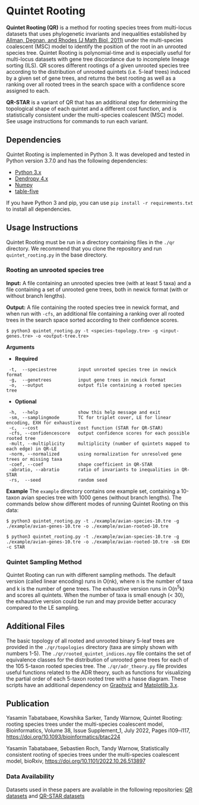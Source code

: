 # Quintet Rooting

**Quintet Rooting (QR)** is a method for rooting species trees from multi-locus datasets that uses phylogenetic invariants and inequalities established by [Allman, Degnan, and Rhodes (J Math Biol, 2011)](https://link.springer.com/article/10.1007/s00285-010-0355-7) under the multi-species coalescent (MSC) model to identify the position of the root in an unrooted species tree. Quintet Rooting is polynomial-time and is especially useful for multi-locus datasets with gene tree discordance due to incomplete lineage sorting (ILS). QR scores different rootings of a given unrooted species tree according to the distribution of unrooted quintets (i.e. 5-leaf trees) induced by a given set of gene trees, and returns the best rooting as well as a ranking over all rooted trees in the search space with a confidence score assigned to each.

**QR-STAR** is a variant of QR that has an additional step for determining the topological shape of each quintet and a different cost function, and is statistically consistent under the multi-species coalescent (MSC) model. See usage instructions for commands to run each variant.

## Dependencies
Quintet Rooting is implemented in Python 3. It was developed and tested in Python version 3.7.0 and has the following dependencies:
- [Python 3.x](https://www.python.org)
- [Dendropy 4.x](https://dendropy.org/index.html)
- [Numpy](https://numpy.org)
- [table-five](https://github.com/RuneBlaze/fifteen)

If you have Python 3 and pip, you can use `pip install -r requirements.txt` to install all dependencies.

## Usage Instructions
Quintet Rooting must be run in a directory containing files in the `./qr` directory. We recommend that you clone the repository and run `quintet_rooting.py` in the base directory.

### Rooting an unrooted species tree
**Input:** A file containing an unrooted species tree (with at least 5 taxa) and a file containing a set of unrooted gene trees, both in newick format (with or without branch lengths).

**Output:** A file containing the rooted species tree in newick format, and when run with `-cfs`, an additional file containing a ranking over all rooted trees in the search space sorted according to their confidence scores.
```
$ python3 quintet_rooting.py -t <species-topology.tre> -g <input-genes.tre> -o <output-tree.tre>
```
**Arguments**
- **Required**
```
 -t,  --speciestree        input unrooted species tree in newick format
 -g,  --genetrees          input gene trees in newick format
 -o,  --output             output file containing a rooted species tree
```
- **Optional**
```
 -h,  --help               show this help message and exit
 -sm, --samplingmode       TC for triplet cover, LE for linear encoding, EXH for exhaustive
 -c,  --cost               cost function (STAR for QR-STAR)
 -cfs, --confidencescore   output confidence scores for each possible rooted tree
 -mult, --multiplicity     multiplicity (number of quintets mapped to each edge) in QR-LE
 -norm, --normalized       using normalization for unresolved gene trees or missing taxa
 -coef, --coef             shape coefficient in QR-STAR
 -abratio, --abratio       ratio of invariants to inequalities in QR-STAR
 -rs,  --seed              random seed
```
**Example**
The `example` directory contains one example set, containing a 10-taxon avian species tree with 1000 genes (without branch lengths). The commands below show different modes of running Quintet Rooting on this data:
```
$ python3 quintet_rooting.py -t ./example/avian-species-10.tre -g ./example/avian-genes-10.tre -o ./example/avian-rooted-10.tre
```
```
$ python3 quintet_rooting.py -t ./example/avian-species-10.tre -g ./example/avian-genes-10.tre -o ./example/avian-rooted-10.tre -sm EXH -c STAR
```
### Quintet Sampling Method
Quintet Rooting can run with different sampling methods. The default version (called linear encoding) runs in O(nk), where n is the number of taxa and k is the number of gene trees. The exhaustive version runs in O(n<sup>5</sup>k) and scores all quintets. When the number of taxa is small enough (< 30), the exhaustive version could be run and may provide better accuracy compared to the LE sampling.

## Additional Files
The basic topology of all rooted and unrooted binary 5-leaf trees are provided in the `./qr/topologies` directory (taxa are simply shown with numbers 1-5). The `./qr/rooted_quintet_indices.npy` file contains the set of equivalence classes for the distribution of unrooted gene trees for each of the 105 5-taxon rooted species tree. The `./qr/adr_theory.py` file provides useful functions related to the ADR theory, such as functions for visualizing the partial order of each 5-taxon rooted tree with a hasse diagram. These scripts have an additional dependency on [Graphviz](https://pypi.org/project/graphviz/) and [Matplotlib 3.x](https://matplotlib.org).

## Publication
Yasamin Tabatabaee, Kowshika Sarker, Tandy Warnow, Quintet Rooting: rooting species trees under the multi-species coalescent model, Bioinformatics, Volume 38, Issue Supplement_1, July 2022, Pages i109–i117, https://doi.org/10.1093/bioinformatics/btac224

Yasamin Tabatabaee, Sebastien Roch, Tandy Warnow, Statistically consistent rooting of species trees under the multi-species coalescent model, bioRxiv, https://doi.org/10.1101/2022.10.26.513897

### Data Availability
Datasets used in these papers are available in the following repositories: [QR datasets](https://github.com/ytabatabaee/QR-paper) and [QR-STAR datasets](https://github.com/ytabatabaee/QR-STAR-paper)
